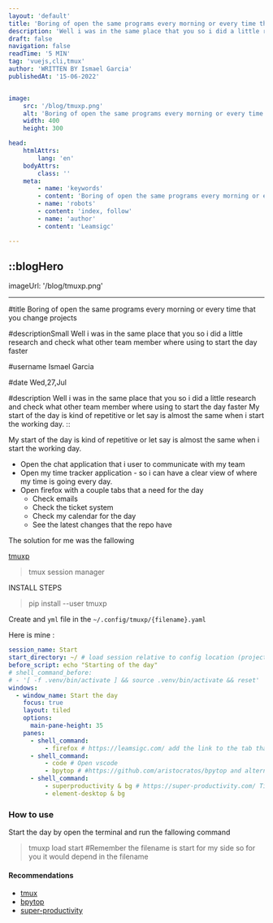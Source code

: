 ```yaml
---
layout: 'default'
title: 'Boring of open the same programs every morning or every time that you change projects? Giessen Wetzlar developers'
description: 'Well i was in the same place that you so i did a little research and check what other team member where using to start the day faster. Giessen Wetzlar developers '
draft: false
navigation: false
readTime: '5 MIN'
tag: 'vuejs,cli,tmux'
author: 'WRITTEN BY Ismael Garcia'
publishedAt: '15-06-2022'


image:  
    src: '/blog/tmuxp.png'  
    alt: 'Boring of open the same programs every morning or every time that you change projects? Giessen Wetzlar developers'  
    width: 400  
    height: 300

head:
    htmlAttrs:
        lang: 'en'
    bodyAttrs:
        class: ''
    meta:
        - name: 'keywords' 
        - content: 'Boring of open the same programs every morning or every time that you change projects? Giessen Wetzlar developers'
        - name: 'robots'
        - content: 'index, follow'    
        - name: 'author'      
        - content: 'Leamsigc'

---
```




::blogHero
---
imageUrl: '/blog/tmuxp.png'

---

#title
Boring of open the same programs every morning or every time that you change projects

#descriptionSmall
Well i was in the same place that you so i did a little research and check what other team member where using to start the day faster

#username
Ismael Garcia

#date
Wed,27,Jul


#description
Well i was in the same place that you so i did a little research and check what other team member where using to start the day faster
My start of the day is kind of repetitive or let say is almost the same when i start the working day.
::


My start of the day is kind of repetitive or let say is almost the same when i start the working day.

- Open the chat application that i user to communicate with my team
- Open my time tracker application - so i can have a clear view of where my time is going every day.
- Open firefox with a couple tabs that a need for the day
  - Check emails
  - Check the ticket system
  - Check my calendar for the day
  - See the latest changes that the repo have

The solution for me was the fallowing

[tmuxp](https://github.com/tmux-python/tmuxp)

> tmux session manager

INSTALL STEPS

> pip install --user tmuxp

Create and `yml` file in the `~/.config/tmuxp/{filename}.yaml`

Here is mine :

```yaml
session_name: Start
start_directory: ~/ # load session relative to config location (project root).
before_script: echo "Starting of the day"
# shell_command_before:
# - '[ -f .venv/bin/activate ] && source .venv/bin/activate && reset'
windows:
  - window_name: Start the day
    focus: true
    layout: tiled
    options:
      main-pane-height: 35
    panes:
      - shell_command:
          - firefox # https://leamsigc.com/ add the link to the tab that firefox sould open
      - shell_command:
          - code # Open vscode
          - bpytop # #https://github.com/aristocratos/bpytop and alternative to htop
      - shell_command:
          - superproductivity & bg # https://super-productivity.com/ Time tricker
          - element-desktop & bg
```

### How to use

Start the day by open the terminal and run the fallowing command

> tmuxp load start #Remember the filename is start for my side so for you it would depend in the filename

#### Recommendations

- [tmux](https://github.com/tmux/tmux)
- [bpytop](https://github.com/aristocratos/bpytop)
- [super-productivity](https://super-productivity.com/)
